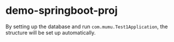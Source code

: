 # demo-springboot-proj
By setting up the database and run `com.mumu.Test1Application`, the structure will be set up automatically.
